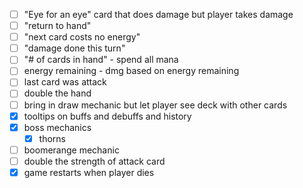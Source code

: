 - [ ] "Eye for an eye" card that does damage but player takes damage
- [ ] "return to hand"
- [ ] "next card costs no energy"
- [ ] "damage done this turn" 
- [ ] "# of cards in hand" - spend all mana
- [ ] energy remaining - dmg based on energy remaining 
- [ ] last card was attack
- [ ] double the hand
- [ ] bring in draw mechanic but let player see deck with other cards
- [x] tooltips on buffs and debuffs and history
- [x] boss mechanics
    - [x] thorns
- [ ] boomerange mechanic
- [ ] double the strength of attack card
- [x] game restarts when player dies
